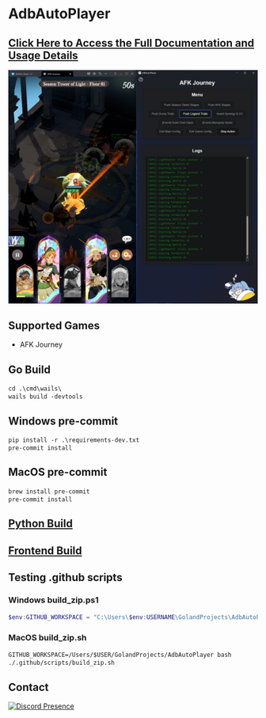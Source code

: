 # AdbAutoPlayer

## [Click Here to Access the Full Documentation and Usage Details](https://yulesxoxo.github.io/AdbAutoPlayer/)
![gui.png](docs/src/images/app/app.png)

## Supported Games
- AFK Journey

## Go Build
```shell
cd .\cmd\wails\
wails build -devtools
```

## Windows pre-commit
```shell
pip install -r .\requirements-dev.txt
pre-commit install
```

## MacOS pre-commit
```shell
brew install pre-commit
pre-commit install
```

## [Python Build](python/README.md)

## [Frontend Build](frontend/README.md)

## Testing .github scripts
### Windows build_zip.ps1
```powershell
$env:GITHUB_WORKSPACE = "C:\Users\$env:USERNAME\GolandProjects\AdbAutoPlayer"; .github\scripts\build_zip.ps1
```

### MacOS build_zip.sh
```shell
GITHUB_WORKSPACE=/Users/$USER/GolandProjects/AdbAutoPlayer bash ./.github/scripts/build_zip.sh
```

## Contact
[![Discord Presence](https://lanyard.cnrad.dev/api/518169167048998913)](https://discord.com/users/518169167048998913)
